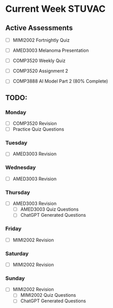 # Current Week STUVAC

## Active Assessments

- [ ] MIMI2002 Fortnightly Quiz

- [ ] AMED3003 Melanoma Presentation

- [ ] COMP3520 Weekly Quiz
- [ ] COMP3520 Assignment 2

- [ ] COMP3888 AI Model Part 2 (80% Complete)

## TODO:

### Monday

- [ ] COMP3520 Revision
- [ ] Practice Quiz Questions

### Tuesday

- [ ] AMED3003 Revision

### Wednesday

- [ ] AMED3003 Revision

### Thursday

- [ ] AMED3003 Revision
  - [ ] AMED3003 Quiz Questions
  - [ ] ChatGPT Generated Questions

### Friday

- [ ] MIMI2002 Revision

### Saturday

- [ ] MIMI2002 Revision

### Sunday

- [ ] MIMI2002 Revision
  - [ ] MIMI2002 Quiz Questions
  - [ ] ChatGPT Generated Questions
